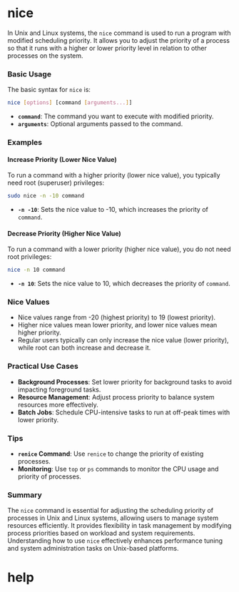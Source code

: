 # nice 

In Unix and Linux systems, the `nice` command is used to run a program with modified scheduling priority. It allows you to adjust the priority of a process so that it runs with a higher or lower priority level in relation to other processes on the system.

### Basic Usage

The basic syntax for `nice` is:

```sh
nice [options] [command [arguments...]]
```

- **`command`**: The command you want to execute with modified priority.
- **`arguments`**: Optional arguments passed to the command.

### Examples

#### Increase Priority (Lower Nice Value)

To run a command with a higher priority (lower nice value), you typically need root (superuser) privileges:

```sh
sudo nice -n -10 command
```

- **`-n -10`**: Sets the nice value to -10, which increases the priority of `command`.

#### Decrease Priority (Higher Nice Value)

To run a command with a lower priority (higher nice value), you do not need root privileges:

```sh
nice -n 10 command
```

- **`-n 10`**: Sets the nice value to 10, which decreases the priority of `command`.

### Nice Values

- Nice values range from -20 (highest priority) to 19 (lowest priority).
- Higher nice values mean lower priority, and lower nice values mean higher priority.
- Regular users typically can only increase the nice value (lower priority), while root can both increase and decrease it.

### Practical Use Cases

- **Background Processes**: Set lower priority for background tasks to avoid impacting foreground tasks.
- **Resource Management**: Adjust process priority to balance system resources more effectively.
- **Batch Jobs**: Schedule CPU-intensive tasks to run at off-peak times with lower priority.

### Tips

- **`renice` Command**: Use `renice` to change the priority of existing processes.
- **Monitoring**: Use `top` or `ps` commands to monitor the CPU usage and priority of processes.

### Summary

The `nice` command is essential for adjusting the scheduling priority of processes in Unix and Linux systems, allowing users to manage system resources efficiently. It provides flexibility in task management by modifying process priorities based on workload and system requirements. Understanding how to use `nice` effectively enhances performance tuning and system administration tasks on Unix-based platforms.


# help 

```

```
